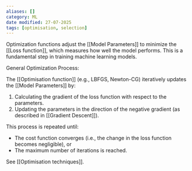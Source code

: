 ```yaml
---
aliases: []
category: ML
date modified: 27-07-2025
tags: [optimisation, selection]
---
```

Optimization functions adjust the [[Model Parameters]] to minimize the [[Loss function]], which measures how well the model performs. This is a fundamental step in training machine learning models.  

General Optimization Process:

The [[Optimisation function]] (e.g., LBFGS, Newton-CG) iteratively updates the [[Model Parameters]] by:  
1. Calculating the gradient of the loss function with respect to the parameters.  
2. Updating the parameters in the direction of the negative gradient (as described in [[Gradient Descent]]).  

This process is repeated until:  
- The cost function converges (i.e., the change in the loss function becomes negligible), or  
- The maximum number of iterations is reached.  

See [[Optimisation techniques]].